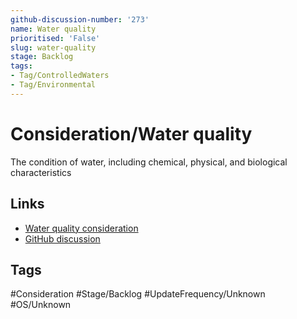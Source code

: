 ```yaml
---
github-discussion-number: '273'
name: Water quality
prioritised: 'False'
slug: water-quality
stage: Backlog
tags:
- Tag/ControlledWaters
- Tag/Environmental
---
```


# Consideration/Water quality

The condition of water, including chemical, physical, and biological characteristics

## Links

* [Water quality consideration](https://design.planning.data.gov.uk/planning-consideration/water-quality)
* [GitHub discussion](https://github.com/digital-land/data-standards-backlog/discussions/273)

## Tags

#Consideration #Stage/Backlog #UpdateFrequency/Unknown #OS/Unknown